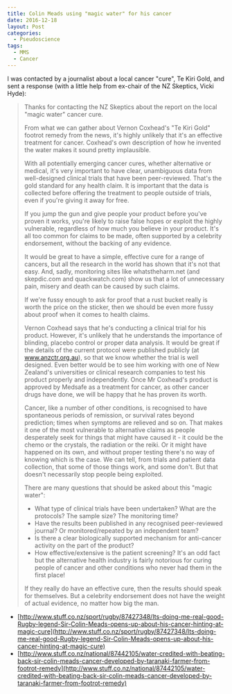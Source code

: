 ```yaml
---
title: Colin Meads using "magic water" for his cancer
date: 2016-12-18
layout: Post
categories:
  - Pseudoscience
tags:
  - MMS
  - Cancer
---
```


I was contacted by a journalist about a local cancer "cure", Te Kiri Gold, and sent a response (with a little help from ex-chair of the NZ Skeptics, Vicki Hyde):

<!-- more -->

> Thanks for contacting the NZ Skeptics about the report on the local "magic water" cancer cure.
>
> From what we can gather about Vernon Coxhead's "Te Kiri Gold" footrot remedy from the news, it's highly unlikely that it's an effective treatment for cancer. Coxhead's own description of how he invented the water makes it sound pretty implausible.
>
> With all potentially emerging cancer cures, whether alternative or medical, it's very important to have clear, unambiguous data from well-designed clinical trials that have been peer-reviewed. That's the gold standard for any health claim. It is important that the data is collected before offering the treatment to people outside of trials, even if you're giving it away for free.
>
> If you jump the gun and give people your product before you've proven it works, you're likely to raise false hopes or exploit the highly vulnerable, regardless of how much you believe in your product. It's all too common for claims to be made, often supported by a celebrity endorsement, without the backing of any evidence.
>
> It would be great to have a simple, effective cure for a range of cancers, but all the research in the world has shown that it's not that easy. And, sadly, monitoring sites like whatstheharm.net (and skepdic.com and quackwatch.com) show us that a lot of unnecessary pain, misery and death can be caused by such claims.
>
> If we're fussy enough to ask for proof that a rust bucket really is worth the price on the sticker, then we should be even more fussy about proof when it comes to health claims.
>
> Vernon Coxhead says that he's conducting a clinical trial for his product. However, it's unlikely that he understands the importance of blinding, placebo control or proper data analysis. It would be great if the details of the current protocol were published publicly (at www.anzctr.org.au), so that we know whether the trial is well designed. Even better would be to see him working with one of New Zealand's universities or clinical research companies to test his product properly and independently. Once Mr Coxhead's product is approved by Medsafe as a treatment for cancer, as other cancer drugs have done, we will be happy that he has proven its worth.
>
> Cancer, like a number of other conditions, is recognised to have spontaneous periods of remission, or survival rates beyond prediction; times when symptoms are relieved and so on. That makes it one of the most vulnerable to alternative claims as people desperately seek for things that might have caused it - it could be the chemo or the crystals, the radiation or the reiki. Or it might have happened on its own, and without proper testing there's no way of knowing which is the case. We can tell, from trials and patient data collection, that some of those things work, and some don't. But that doesn't necessarily stop people being exploited.
>
> There are many questions that should be asked about this "magic water":
>
> - What type of clinical trials have been undertaken? What are the protocols? The sample size? The monitoring time?
> - Have the results been published in any recognised peer-reviewed journal? Or monitored/repeated by an independent team?
> - Is there a clear biologically supported mechanism for anti-cancer activity on the part of the product?
> - How effective/extensive is the patient screening? It's an odd fact but the alternative health industry is fairly notorious for curing people of cancer and other conditions who never had them in the first place!
>
> If they really do have an effective cure, then the results should speak for themselves. But a celebrity endorsement does not have the weight of actual evidence, no matter how big the man.

- [http://www.stuff.co.nz/sport/rugby/87427348/Its-doing-me-real-good-Rugby-legend-Sir-Colin-Meads-opens-up-about-his-cancer-hinting-at-magic-cure](http://www.stuff.co.nz/sport/rugby/87427348/Its-doing-me-real-good-Rugby-legend-Sir-Colin-Meads-opens-up-about-his-cancer-hinting-at-magic-cure)
- [http://www.stuff.co.nz/national/87442105/water-credited-with-beating-back-sir-colin-meads-cancer-developed-by-taranaki-farmer-from-footrot-remedy](http://www.stuff.co.nz/national/87442105/water-credited-with-beating-back-sir-colin-meads-cancer-developed-by-taranaki-farmer-from-footrot-remedy)
